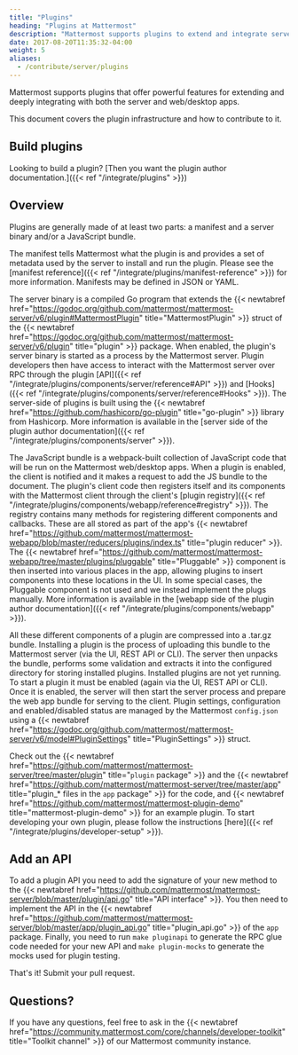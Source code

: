 ```yaml
---
title: "Plugins"
heading: "Plugins at Mattermost"
description: "Mattermost supports plugins to extend and integrate server and web/desktop apps. Learn about our plugin infrastructure and how to contribute."
date: 2017-08-20T11:35:32-04:00
weight: 5
aliases:
  - /contribute/server/plugins
---
```


Mattermost supports plugins that offer powerful features for extending and deeply integrating with both the server and web/desktop apps.

This document covers the plugin infrastructure and how to contribute to it.

## Build plugins

Looking to build a plugin? [Then you want the plugin author documentation.]({{< ref "/integrate/plugins" >}})

## Overview

Plugins are generally made of at least two parts: a manifest and a server binary and/or a JavaScript bundle.

The manifest tells Mattermost what the plugin is and provides a set of metadata used by the server to install and run the plugin. Please see the [manifest reference]({{< ref "/integrate/plugins/manifest-reference" >}}) for more information. Manifests may be defined in JSON or YAML.

The server binary is a compiled Go program that extends the {{< newtabref href="https://godoc.org/github.com/mattermost/mattermost-server/v6/plugin#MattermostPlugin" title="MattermostPlugin" >}} struct of the {{< newtabref href="https://godoc.org/github.com/mattermost/mattermost-server/v6/plugin" title="plugin" >}} package. When enabled, the plugin's server binary is started as a process by the Mattermost server. Plugin developers then have access to interact with the Mattermost server over RPC through the plugin [API]({{< ref "/integrate/plugins/components/server/reference#API" >}}) and [Hooks]({{< ref "/integrate/plugins/components/server/reference#Hooks" >}}). The server-side of plugins is built using the {{< newtabref href="https://github.com/hashicorp/go-plugin" title="go-plugin" >}} library from Hashicorp. More information is available in the [server side of the plugin author documentation]({{< ref "/integrate/plugins/components/server" >}}).

The JavaScript bundle is a webpack-built collection of JavaScript code that will be run on the Mattermost web/desktop apps. When a plugin is enabled, the client is notified and it makes a request to add the JS bundle to the document. The plugin's client code then registers itself and its components with the Mattermost client through the client's [plugin registry]({{< ref "/integrate/plugins/components/webapp/reference#registry" >}}). The registry contains many methods for registering different components and callbacks. These are all stored as part of the app's {{< newtabref href="https://github.com/mattermost/mattermost-webapp/blob/master/reducers/plugins/index.ts" title="plugin reducer" >}}. The {{< newtabref href="https://github.com/mattermost/mattermost-webapp/tree/master/plugins/pluggable" title="Pluggable" >}} component is then inserted into various places in the app, allowing plugins to insert components into these locations in the UI. In some special cases, the Pluggable component is not used and we instead implement the plugs manually. More information is available in the [webapp side of the plugin author documentation]({{< ref "/integrate/plugins/components/webapp" >}}).

All these different components of a plugin are compressed into a .tar.gz bundle. Installing a plugin is the process of uploading this bundle to the Mattermost server (via the UI, REST API or CLI). The server then unpacks the bundle, performs some validation and extracts it into the configured directory for storing installed plugins. Installed plugins are not yet running. To start a plugin it must be enabled (again via the UI, REST API or CLI). Once it is enabled, the server will then start the server process and prepare the web app bundle for serving to the client. Plugin settings, configuration and enabled/disabled status are managed by the Mattermost `config.json` using a {{< newtabref href="https://godoc.org/github.com/mattermost/mattermost-server/v6/model#PluginSettings" title="PluginSettings" >}} struct.

Check out the {{< newtabref href="https://github.com/mattermost/mattermost-server/tree/master/plugin" title="`plugin` package" >}} and the {{< newtabref href="https://github.com/mattermost/mattermost-server/tree/master/app" title="plugin_* files in the `app` package" >}} for the code, and {{< newtabref href="https://github.com/mattermost/mattermost-plugin-demo" title="mattermost-plugin-demo" >}} for an example plugin. To start developing your own plugin, please follow the instructions [here]({{< ref "/integrate/plugins/developer-setup" >}}).

## Add an API

To add a plugin API you need to add the signature of your new method to the {{< newtabref href="https://github.com/mattermost/mattermost-server/blob/master/plugin/api.go" title="API interface" >}}. You then need to implement the API in the {{< newtabref href="https://github.com/mattermost/mattermost-server/blob/master/app/plugin_api.go" title="plugin_api.go" >}} of the `app` package. Finally, you need to run `make pluginapi` to generate the RPC glue code needed for your new API and `make plugin-mocks` to generate the mocks used for plugin testing.

That's it! Submit your pull request.

## Questions?

If you have any questions, feel free to ask in the {{< newtabref href="https://community.mattermost.com/core/channels/developer-toolkit" title="Toolkit channel" >}} of our Mattermost community instance.
